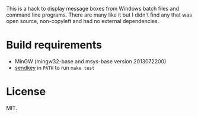 This is a hack to display message boxes from Windows batch files and
command line programs. There are many like it but I didn't find any that was
open source, non-copyleft and had no external dependencies.

# Build requirements

* MinGW (mingw32-base and msys-base version 2013072200)
* [sendkey](http://www.f2ko.de/en/cmd.php) in `PATH` to run `make test`

# License

MIT.
